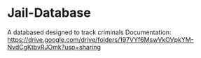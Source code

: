 # Jail-Database
A databased designed to track criminals
Documentation: https://drive.google.com/drive/folders/197VYf6MswVkOVpkYM-NvdCgKtbvRJOmk?usp=sharing
